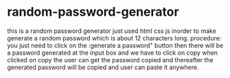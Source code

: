 # random-password-generator
this is a random password generator 
just used html css js inorder to make generate a random password which is about 12 characters long.
procedure:
you just need to click on the :generate a password" button
then there will be a password generated at the input box and we have to click on copy
when clicked on copy the user can get the password copied and thereafter the generated  password will be copied and 
user can paste it anywhere.
